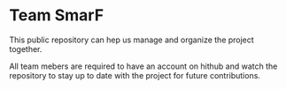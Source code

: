 # Team SmarF
This public repository can hep us manage and organize the project together.

All team mebers are required to have an account on hithub and watch the repository to stay up to date with the project for future contributions.
